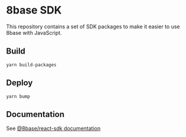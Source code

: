 # 8base SDK

This repository contains a set of SDK packages to make it easier to use 8base with JavaScript.

## Build
```
yarn build-packages
```

## Deploy
```
yarn bump
```

## Documentation

See [@8base/react-sdk documentation](https://github.com/8base/sdk/blob/master/packages/react-sdk/README.md)
